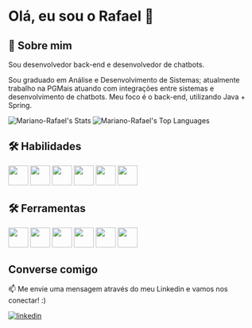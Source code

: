 
# Olá, eu sou o Rafael 👋


## 🚀 Sobre mim
Sou desenvolvedor back-end e desenvolvedor de chatbots.

Sou graduado em Análise e Desenvolvimento de Sistemas; atualmente trabalho na PGMais atuando com integrações entre sistemas e desenvolvimento de chatbots. Meu foco é o back-end, utilizando Java + Spring.

![Mariano-Rafael's Stats](https://github-readme-stats.vercel.app/api?username=Mariano-Rafael&theme=vue-dark&show_icons=true&hide_border=true&count_private=true)
![Mariano-Rafael's Top Languages](https://github-readme-stats.vercel.app/api/top-langs/?username=Mariano-Rafael&theme=vue-dark&show_icons=true&hide_border=true&layout=compact)



## 🛠 Habilidades

<img loading="lazy" src="https://cdn.jsdelivr.net/gh/devicons/devicon@latest/icons/java/java-original.svg" width="40" height="40"/> <img loading="lazy" src="https://cdn.jsdelivr.net/gh/devicons/devicon@latest/icons/python/python-original.svg" width="40" height="40"/> <img loading="lazy" src="https://cdn.jsdelivr.net/gh/devicons/devicon@latest/icons/microsoftsqlserver/microsoftsqlserver-original.svg" width="40" height="40"/> <img loading="lazy" src="https://cdn.jsdelivr.net/gh/devicons/devicon@latest/icons/mysql/mysql-original.svg" width="40" height="40"/> <img loading="lazy" src="https://cdn.jsdelivr.net/gh/devicons/devicon@latest/icons/postgresql/postgresql-original.svg" width="40" height="40"/> <img loading="lazy" src="https://cdn.jsdelivr.net/gh/devicons/devicon@latest/icons/javascript/javascript-original.svg" width="40" height="40"/>

## 🛠 Ferramentas

<img loading="lazy" src="https://cdn.jsdelivr.net/gh/devicons/devicon@latest/icons/git/git-original.svg" width="40" height="40"/> <img loading="lazy" src="https://cdn.jsdelivr.net/gh/devicons/devicon@latest/icons/intellij/intellij-original.svg" width="40" height="40"/> <img loading="lazy" src="https://cdn.jsdelivr.net/gh/devicons/devicon@latest/icons/vscode/vscode-original.svg" width="40" height="40"/> <img loading="lazy" src="https://cdn.jsdelivr.net/gh/devicons/devicon@latest/icons/bitbucket/bitbucket-original.svg" width="40" height="40"/> <img loading="lazy" src="https://cdn.jsdelivr.net/gh/devicons/devicon@latest/icons/amazonwebservices/amazonwebservices-original-wordmark.svg" width="40" height="40"/> <img loading="lazy" src="https://cdn.jsdelivr.net/gh/devicons/devicon@latest/icons/docker/docker-original.svg" width="40" height="40"/>






## Converse comigo

📫 Me envie uma mensagem através do meu Linkedin e vamos nos conectar! :)

[![linkedin](https://img.shields.io/badge/linkedin-0A66C2?style=for-the-badge&logo=linkedin&logoColor=white)](https://www.linkedin.com/in/marianorafael/)


